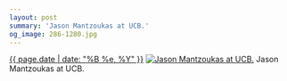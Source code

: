 ```yaml
---
layout: post
summary: 'Jason Mantzoukas at UCB.'
og_image: 286-1280.jpg
---
```


<p>
  <time><a href="/286">{{ page.date | date: "%B %e, %Y" }}</a></time>
  <a href="/286"><img src="{{ site.assets_url }}/286-640.jpg" srcset="{{ site.assets_url }}/286-1280.jpg 1280w, {{ site.assets_url }}/286-960.jpg 960w, {{ site.assets_url }}/286-640.jpg 640w, {{ site.assets_url }}/286-320.jpg 320w" sizes="(min-width: 700px) 50vw, calc(100vw - 2rem)" alt="Jason Mantzoukas at UCB." /></a>
  <span>Jason Mantzoukas at UCB.</span>
</p>
